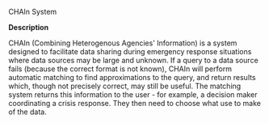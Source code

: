 CHAIn System

**Description**

CHAIn (Combining Heterogenous Agencies' Information) is a system designed to facilitate data sharing during emergency response situations where data sources may be large and unknown. If a query to a data source fails (because the correct format is not known), CHAIn will perform automatic matching to find approximations to the query, and return results which, though not precisely correct, may still be useful.  The matching system returns this information to the user - for example, a decision maker coordinating a crisis response.  They then need to choose what use to make of the data.
